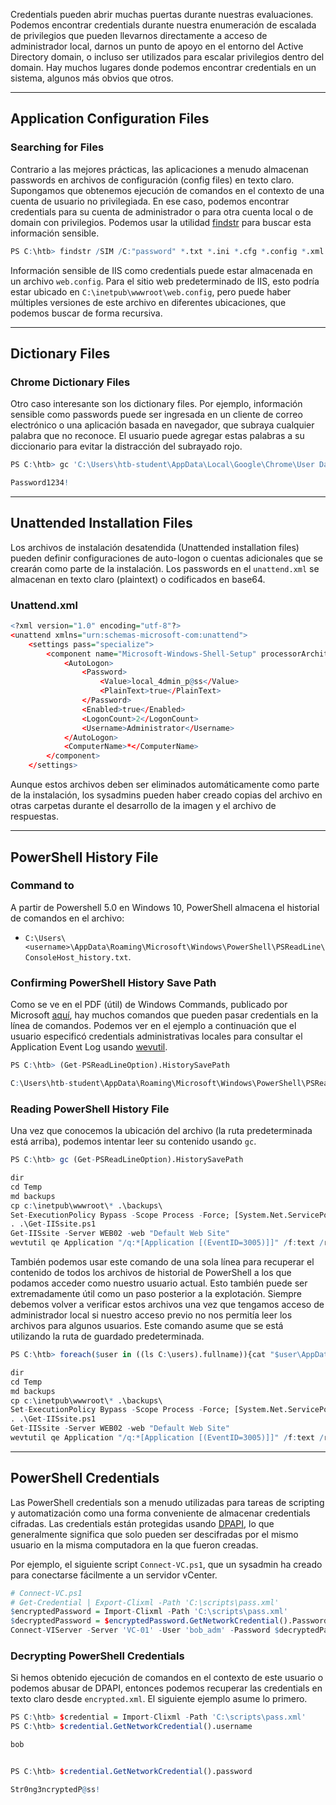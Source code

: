 Credentials pueden abrir muchas puertas durante nuestras evaluaciones. Podemos encontrar credentials durante nuestra enumeración de escalada de privilegios que pueden llevarnos directamente a acceso de administrador local, darnos un punto de apoyo en el entorno del Active Directory domain, o incluso ser utilizados para escalar privilegios dentro del domain. Hay muchos lugares donde podemos encontrar credentials en un sistema, algunos más obvios que otros.

---

## Application Configuration Files

### Searching for Files

Contrario a las mejores prácticas, las aplicaciones a menudo almacenan passwords en archivos de configuración (config files) en texto claro. Supongamos que obtenemos ejecución de comandos en el contexto de una cuenta de usuario no privilegiada. En ese caso, podemos encontrar credentials para su cuenta de administrador o para otra cuenta local o de domain con privilegios. Podemos usar la utilidad [findstr](https://ss64.com/nt/findstr.html) para buscar esta información sensible.

```r
PS C:\htb> findstr /SIM /C:"password" *.txt *.ini *.cfg *.config *.xml
```

Información sensible de IIS como credentials puede estar almacenada en un archivo `web.config`. Para el sitio web predeterminado de IIS, esto podría estar ubicado en `C:\inetpub\wwwroot\web.config`, pero puede haber múltiples versiones de este archivo en diferentes ubicaciones, que podemos buscar de forma recursiva.

---

## Dictionary Files

### Chrome Dictionary Files

Otro caso interesante son los dictionary files. Por ejemplo, información sensible como passwords puede ser ingresada en un cliente de correo electrónico o una aplicación basada en navegador, que subraya cualquier palabra que no reconoce. El usuario puede agregar estas palabras a su diccionario para evitar la distracción del subrayado rojo.

```r
PS C:\htb> gc 'C:\Users\htb-student\AppData\Local\Google\Chrome\User Data\Default\Custom Dictionary.txt' | Select-String password

Password1234!
```

---

## Unattended Installation Files

Los archivos de instalación desatendida (Unattended installation files) pueden definir configuraciones de auto-logon o cuentas adicionales que se crearán como parte de la instalación. Los passwords en el `unattend.xml` se almacenan en texto claro (plaintext) o codificados en base64.

### Unattend.xml

```r
<?xml version="1.0" encoding="utf-8"?>
<unattend xmlns="urn:schemas-microsoft-com:unattend">
    <settings pass="specialize">
        <component name="Microsoft-Windows-Shell-Setup" processorArchitecture="amd64" publicKeyToken="31bf3856ad364e35" language="neutral" versionScope="nonSxS" xmlns:wcm="http://schemas.microsoft.com/WMIConfig/2002/State" xmlns:xsi="http://www.w3.org/2001/XMLSchema-instance">
            <AutoLogon>
                <Password>
                    <Value>local_4dmin_p@ss</Value>
                    <PlainText>true</PlainText>
                </Password>
                <Enabled>true</Enabled>
                <LogonCount>2</LogonCount>
                <Username>Administrator</Username>
            </AutoLogon>
            <ComputerName>*</ComputerName>
        </component>
    </settings>
```

Aunque estos archivos deben ser eliminados automáticamente como parte de la instalación, los sysadmins pueden haber creado copias del archivo en otras carpetas durante el desarrollo de la imagen y el archivo de respuestas.

---

## PowerShell History File

### Command to

A partir de Powershell 5.0 en Windows 10, PowerShell almacena el historial de comandos en el archivo:

- `C:\Users\<username>\AppData\Roaming\Microsoft\Windows\PowerShell\PSReadLine\ConsoleHost_history.txt`.

### Confirming PowerShell History Save Path

Como se ve en el PDF (útil) de Windows Commands, publicado por Microsoft [aquí](https://download.microsoft.com/download/5/8/9/58911986-D4AD-4695-BF63-F734CD4DF8F2/ws-commands.pdf), hay muchos comandos que pueden pasar credentials en la línea de comandos. Podemos ver en el ejemplo a continuación que el usuario especificó credentials administrativas locales para consultar el Application Event Log usando [wevutil](https://ss64.com/nt/wevtutil.html).

```r
PS C:\htb> (Get-PSReadLineOption).HistorySavePath

C:\Users\htb-student\AppData\Roaming\Microsoft\Windows\PowerShell\PSReadLine\ConsoleHost_history.txt
```

### Reading PowerShell History File

Una vez que conocemos la ubicación del archivo (la ruta predeterminada está arriba), podemos intentar leer su contenido usando `gc`.

```r
PS C:\htb> gc (Get-PSReadLineOption).HistorySavePath

dir
cd Temp
md backups
cp c:\inetpub\wwwroot\* .\backups\
Set-ExecutionPolicy Bypass -Scope Process -Force; [System.Net.ServicePointManager]::SecurityProtocol = [System.Net.ServicePointManager]::SecurityProtocol -bor 3072; iex ((New-Object System.Net.WebClient).DownloadString('https://www.powershellgallery.com/packages/MrAToolbox/1.0.1/Content/Get-IISSite.ps1'))
. .\Get-IISsite.ps1
Get-IISsite -Server WEB02 -web "Default Web Site"
wevtutil qe Application "/q:*[Application [(EventID=3005)]]" /f:text /rd:true /u:WEB02\administrator /p:5erv3rAdmin! /r:WEB02
```

También podemos usar este comando de una sola línea para recuperar el contenido de todos los archivos de historial de PowerShell a los que podamos acceder como nuestro usuario actual. Esto también puede ser extremadamente útil como un paso posterior a la explotación. Siempre debemos volver a verificar estos archivos una vez que tengamos acceso de administrador local si nuestro acceso previo no nos permitía leer los archivos para algunos usuarios. Este comando asume que se está utilizando la ruta de guardado predeterminada.

```r
PS C:\htb> foreach($user in ((ls C:\users).fullname)){cat "$user\AppData\Roaming\Microsoft\Windows\PowerShell\PSReadline\ConsoleHost_history.txt" -ErrorAction SilentlyContinue}

dir
cd Temp
md backups
cp c:\inetpub\wwwroot\* .\backups\
Set-ExecutionPolicy Bypass -Scope Process -Force; [System.Net.ServicePointManager]::SecurityProtocol = [System.Net.ServicePointManager]::SecurityProtocol -bor 3072; iex ((New-Object System.Net.WebClient).DownloadString('https://www.powershellgallery.com/packages/MrAToolbox/1.0.1/Content/Get-IISSite.ps1'))
. .\Get-IISsite.ps1
Get-IISsite -Server WEB02 -web "Default Web Site"
wevtutil qe Application "/q:*[Application [(EventID=3005)]]" /f:text /rd:true /u:WEB02\administrator /p:5erv3rAdmin! /r:WEB02
```

---

## PowerShell Credentials

Las PowerShell credentials son a menudo utilizadas para tareas de scripting y automatización como una forma conveniente de almacenar credentials cifradas. Las credentials están protegidas usando [DPAPI](https://en.wikipedia.org/wiki/Data_Protection_API), lo que generalmente significa que solo pueden ser descifradas por el mismo usuario en la misma computadora en la que fueron creadas.

Por ejemplo, el siguiente script `Connect-VC.ps1`, que un sysadmin ha creado para conectarse fácilmente a un servidor vCenter.

```r
# Connect-VC.ps1
# Get-Credential | Export-Clixml -Path 'C:\scripts\pass.xml'
$encryptedPassword = Import-Clixml -Path 'C:\scripts\pass.xml'
$decryptedPassword = $encryptedPassword.GetNetworkCredential().Password
Connect-VIServer -Server 'VC-01' -User 'bob_adm' -Password $decryptedPassword
```

### Decrypting PowerShell Credentials

Si hemos obtenido ejecución de comandos en el contexto de este usuario o podemos abusar de DPAPI, entonces podemos recuperar las credentials en texto claro desde `encrypted.xml`. El siguiente ejemplo asume lo primero.

```r
PS C:\htb> $credential = Import-Clixml -Path 'C:\scripts\pass.xml'
PS C:\htb> $credential.GetNetworkCredential().username

bob


PS C:\htb> $credential.GetNetworkCredential().password

Str0ng3ncryptedP@ss!
```
